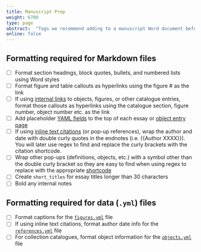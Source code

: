 ```yaml
---
title: Manuscript Prep
weight: 6700
type: page
abstract:  "Tags we recommend adding to a manuscript Word document before Pandoc conversion"
online: false
---
```


## Formatting required for Markdown files

- [ ] Format section headings, block quotes, bullets, and numbered lists using Word styles <br/>
- [ ] Format figure and table callouts as hyperlinks using the figure # as the link <br/>
- [ ] If using [internal links](/documentation/page-content/#apply-different-types-of-links) to objects, figures, or other catalogue entries, format those callouts as hyperlinks using the catalogue section, figure number, object number etc. as the link <br/>
- [ ] Add placeholder [YAML fields](/documentation/pages/) to the top of each essay or [object entry page](/documentation/collection-catalogues/#create-object-pages) <br/>
- [ ] If using [inline text citations](/documentation/citation-bibliographies/#add-inline-text-citations) (or pop-up references), wrap the author and date with double curly quotes in the endnotes (i.e. {{Author XXXX}}). You will later use regex to find and replace the curly brackets with the citation shortcode. <br/>
- [ ] Wrap other pop-ups (definitions, objects, etc.) with a symbol other than the double curly bracket so they are easy to find when using regex to replace with the appropriate [shortcode](/documentation/page-content/#use-shortcodes-to-add-features) <br/>
- [ ] Create `short_titles` for essay titles longer than 30 characters <br/>
- [ ] Bold any internal notes <br/>

## Formatting required for data (`.yml`) files

- [ ] Format captions for the [`figures.yml`](/documentation/figure-images/#create-a-figuresyml-file-for-figure-image-metadata) file <br/>
- [ ] If using inline text citations, format author date info for the [`references.yml`](/documentation/citation-bibliographies/#capture-bibliographic-information-in-yaml) file <br/>
- [ ] For collection catalogues, format object information for the [`objects.yml`](/documentation/figure-images/#create-a-figuresyml-file-for-figure-image-metadata) file <br/>
